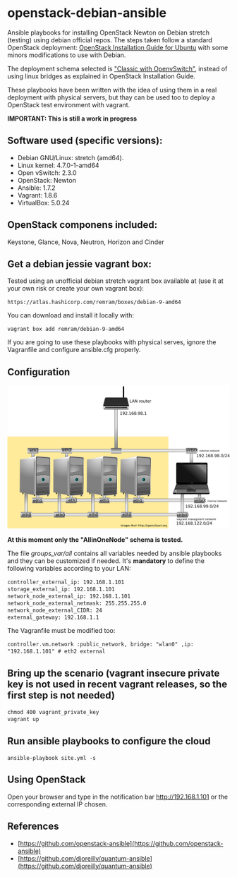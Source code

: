 openstack-debian-ansible
========================

Ansible playbooks for installing OpenStack Newton on Debian stretch (testing) using debian official repos. The steps taken follow a standard OpenStack deployment: [OpenStack Installation Guide for Ubuntu](http://docs.openstack.org/newton/install-guide-ubuntu/) with some minors modifications to use with Debian.

The deployment schema selected is ["Classic with OpenvSwitch"](http://docs.openstack.org/mitaka/networking-guide/scenario-classic-ovs.html), instead of using linux bridges as explained in OpenStack Installation Guide.

These playbooks have been written with the idea of using them in a real deployment
with physical servers, but thay can be used too to deploy a OpenStack test
environment with vagrant.

**IMPORTANT: This is still a work in progress**

## Software used (specific versions):

- Debian GNU/Linux: stretch (amd64). 
- Linux kernel: 4.7.0-1-amd64
- Open vSwitch: 2.3.0
- OpenStack: Newton
- Ansible: 1.7.2
- Vagrant: 1.8.6
- VirtualBox: 5.0.24

## OpenStack componens included:

Keystone, Glance, Nova, Neutron, Horizon and Cinder

## Get a debian jessie vagrant box:

Tested using an unofficial debian stretch vagrant box available at (use it at your own risk or create your own vagrant box):

    https://atlas.hashicorp.com/remram/boxes/debian-9-amd64

You can download and install it locally with:

    vagrant box add remram/debian-9-amd64

If you are going to use these playbooks with physical serves, ignore the
Vagranfile and configure ansible.cfg properly.

## Configuration

![schema](https://raw.githubusercontent.com/iesgn/openstack-debian-ansible/master/img/openstack-debian-ansible.png)

**At this moment only the "AllinOneNode" schema is tested.**

The file *groups_var/all* contains all variables needed by ansible playbooks and
they can be customized if needed. It's **mandatory** to define the following
variables according to your LAN:

    controller_external_ip: 192.168.1.101
	storage_external_ip: 192.168.1.101
	network_node_external_ip: 192.168.1.101
	network_node_external_netmask: 255.255.255.0
	network_node_external_CIDR: 24
	external_gateway: 192.168.1.1

The Vagranfile must be modified too:

    controller.vm.network :public_network, bridge: "wlan0" ,ip: "192.168.1.101" # eth2 external

## Bring up the scenario (vagrant insecure private key is not used in recent vagrant releases, so the first step is not needed)

    chmod 400 vagrant_private_key
	vagrant up

## Run ansible playbooks to configure the cloud

    ansible-playbook site.yml -s

## Using OpenStack

Open your browser and type in the notification bar http://192.168.1.101 or the corresponding external IP chosen.

## References

- [https://github.com/openstack-ansible](https://github.com/openstack-ansible)
- [https://github.com/djoreilly/quantum-ansible](https://github.com/djoreilly/quantum-ansible)
